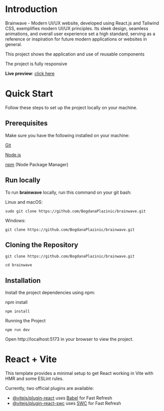 # Introduction
Brainwave - Modern UI/UX website, developed using React.js and Tailwind CSS, exemplifies modern UI/UX principles. Its sleek design, seamless animations, and overall user experience set a high standard, serving as a reference or inspiration for future modern applications or websites in general.

This project shows the application and use of reusable components

The project is fully responsive

**Live preview**: [click here](https://main--brainwave-projects.netlify.app/)


# Quick Start
Follow these steps to set up the project locally on your machine.

## Prerequisites

Make sure you have the following installed on your machine:

[Git](https://git-scm.com)

[Node.js](https://nodejs.org/en)

[npm](https://www.npmjs.com) (Node Package Manager)


## Run locally
To run **brainwave** locally, run this command on your git bash:

Linux and macOS:

    sudo git clone https://github.com/BogdanaPlazinic/brainwave.git

Windows:


    git clone https://github.com/BogdanaPlazinic/brainwave.git


## Cloning the Repository


    git clone https://github.com/BogdanaPlazinic/brainwave.git

    cd brainwave


## Installation

Install the project dependencies using npm:

npm install

    npm install

Running the Project


    npm run dev

Open http://localhost:5173 in your browser to view the project.


# React + Vite

This template provides a minimal setup to get React working in Vite with HMR and some ESLint rules.

Currently, two official plugins are available:

- [@vitejs/plugin-react](https://github.com/vitejs/vite-plugin-react/blob/main/packages/plugin-react/README.md) uses [Babel](https://babeljs.io/) for Fast Refresh
- [@vitejs/plugin-react-swc](https://github.com/vitejs/vite-plugin-react-swc) uses [SWC](https://swc.rs/) for Fast Refresh
